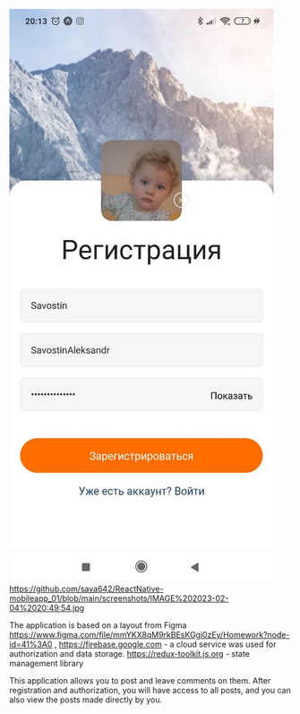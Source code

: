 ![Image alt](https://github.com/sava642/ReactNative-mobileapp_01/raw/main/screenshots/IMAGE%202023-02-04%2020:49:54.jpg)
https://github.com/sava642/ReactNative-mobileapp_01/blob/main/screenshots/IMAGE%202023-02-04%2020:49:54.jpg






The application is based on a layout from Figma https://www.figma.com/file/mmYKX8qM9rkBEsKGgi0zEy/Homework?node-id=41%3A0 ,
https://firebase.google.com - a cloud service was used for authorization and data storage.
https://redux-toolkit.js.org - state management library


This application allows you to post and leave comments on them. After registration and authorization, you will have access to all posts, and you can also view the posts made directly by you.
